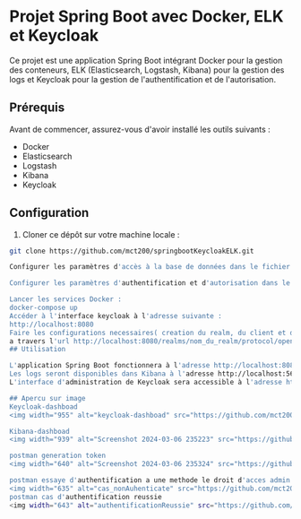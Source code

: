 # Projet Spring Boot avec Docker, ELK et Keycloak

Ce projet est une application Spring Boot intégrant Docker pour la gestion des conteneurs, ELK (Elasticsearch, Logstash, Kibana) pour la gestion des logs et Keycloak pour la gestion de l'authentification et de l'autorisation.

## Prérequis

Avant de commencer, assurez-vous d'avoir installé les outils suivants :

- Docker
- Elasticsearch
- Logstash
- Kibana
- Keycloak

## Configuration

1. Cloner ce dépôt sur votre machine locale :

```bash
git clone https://github.com/mct200/springbootKeycloakELK.git

Configurer les paramètres d'accès à la base de données dans le fichier application.properties.

Configurer les paramètres d'authentification et d'autorisation dans le fichier application.properties et dans la configuration Keycloak.

Lancer les services Docker :
docker-compose up
Accéder à l'interface keycloak à l'adresse suivante :
http://localhost:8080
Faire les configurations necessaires( creation du realm, du client et de ses roles, creation de l'user et ses roles, generation du token pour ce user via postman
a travers l'url http://localhost:8080/realms/nom_du_realm/protocol/openid-connect/token avec le verbe post)
## Utilisation

L'application Spring Boot fonctionnera à l'adresse http://localhost:8081/etudiant/*.
Les logs seront disponibles dans Kibana à l'adresse http://localhost:5601.
L'interface d'administration de Keycloak sera accessible à l'adresse http://localhost:8080/admin.

## Apercu sur image
Keycloak-dashboad
<img width="955" alt="keycloak-dashboad" src="https://github.com/mct200/springbootKeycloakELK/assets/97558185/24eee065-13f4-48a4-9a01-afb235e2e28f">

Kibana-dashboad
<img width="939" alt="Screenshot 2024-03-06 235223" src="https://github.com/mct200/springbootKeycloakELK/assets/97558185/4103eda7-9b10-4a63-8bff-2179f8b9df2d">

postman generation token
<img width="640" alt="Screenshot 2024-03-06 235324" src="https://github.com/mct200/springbootKeycloakELK/assets/97558185/b7f66838-f16e-426f-9560-29c9a8ef4a72">

postman essaye d'authentification a une methode le droit d'acces admin
<img width="635" alt="cas_nonAuhenticate" src="https://github.com/mct200/springbootKeycloakELK/assets/97558185/24293ba0-f5a3-44b4-aac7-bdf6beeca9ff">
postman cas d'authentification reussie
<img width="643" alt="authentificationReussie" src="https://github.com/mct200/springbootKeycloakELK/assets/97558185/5b1d8756-4e0c-4324-83a1-5483496e7e5d">





